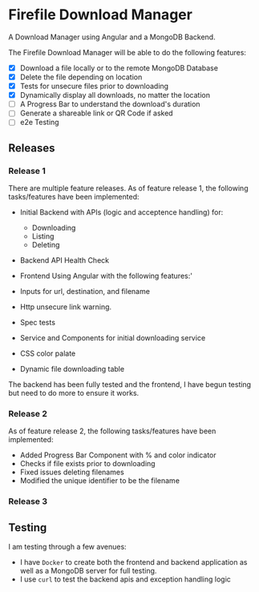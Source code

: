 # **Firefile Download Manager**

A Download Manager using Angular and a MongoDB Backend.

The Firefile Download Manager will be able to do the following features:

- [X] Download a file locally or to the remote MongoDB Database
- [X] Delete the file depending on location
- [X] Tests for unsecure files prior to downloading
- [X] Dynamically display all downloads, no matter the location
- [ ] A Progress Bar to understand the download's duration
- [ ] Generate a shareable link or QR Code if asked
- [ ] e2e Testing

## **Releases**

### Release 1

There are multiple feature releases. As of feature release 1, the following tasks/features have been implemented:

- Initial Backend with APIs (logic and acceptence handling) for:
  - Downloading
  - Listing
  - Deleting
- Backend API Health Check

- Frontend Using Angular with the following features:'
- Inputs for url, destination, and filename
- Http unsecure link warning.
- Spec tests
- Service and Components for initial downloading service
- CSS color palate
- Dynamic file downloading table

The backend has been fully tested and the frontend, I have begun testing but need to do more to ensure it works.

### Release 2

As of feature release 2, the following tasks/features have been implemented:

- Added Progress Bar Component with % and color indicator
- Checks if file exists prior to downloading
- Fixed issues deleting filenames
- Modified the unique identifier to be the filename

### Release 3

## Testing

I am testing through a few avenues:

- I have `Docker` to create both the frontend and backend application as well as a MongoDB server for full testing.
- I use `curl` to test the backend apis and exception handling logic
